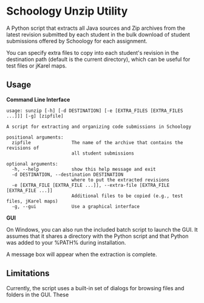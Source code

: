 # Schoology Unzip Utility
A Python script that extracts all Java sources and Zip archives from the latest
revision submitted by each student in the bulk download of student submissions
offered by Schoology for each assignment.

You can specify extra files to copy into each student's revision in the
destination path (default is the current directory), which can be useful for
test files or jKarel maps.

## Usage
**Command Line Interface**

```
usage: sunzip [-h] [-d DESTINATION] [-e [EXTRA_FILES [EXTRA_FILES ...]]] [-g] [zipfile]

A script for extracting and organizing code submissions in Schoology

positional arguments:
  zipfile               The name of the archive that contains the revisions of
                        all student submissions

optional arguments:
  -h, --help            show this help message and exit
  -d DESTINATION, --destination DESTINATION
                        where to put the extracted revisions
  -e [EXTRA_FILE [EXTRA_FILE ...]], --extra-file [EXTRA_FILE [EXTRA_FILE ...]]
                        Additional files to be copied (e.g., test files, jKarel maps)
  -g, --gui             Use a graphical interface
```

**GUI**

On Windows, you can also run the included batch script to launch the GUI.  It
assumes that it shares a directory with the Python script and that Python was
added to your %PATH% during installation.

A message box will appear when the extraction is complete.

## Limitations
Currently, the script uses a built-in set of dialogs for browsing files and
folders in the GUI.  These
